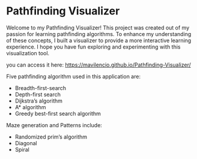 # Pathfinding Visualizer

Welcome to my Pathfinding Visualizer! This project was created out of my passion for learning pathfinding algorithms. To enhance my understanding of these concepts, I built a visualizer to provide a more interactive learning experience. I hope you have fun exploring and experimenting with this visualization tool.


you can access it here: https://mavilencio.github.io/Pathfinding-Visualizer/

Five pathfinding algorithm used in this application are:

- Breadth-first-search
- Depth-first search
- Dijkstra’s algorithm
- A* algorithm
- Greedy best-first search algorithm

Maze generation and Patterns include:

- Randomized prim’s algorithm
- Diagonal 
- Spiral	










